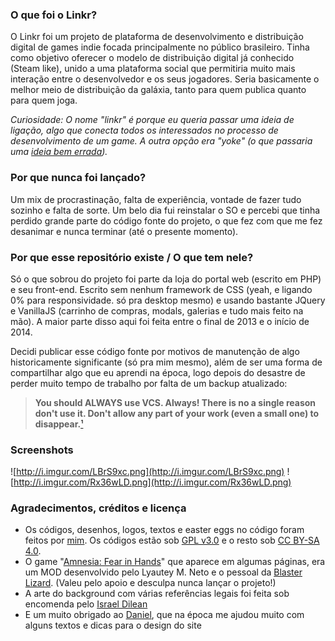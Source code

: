 ### O que foi o Linkr?
O Linkr foi um projeto de plataforma de desenvolvimento e distribuição digital de games indie focada principalmente no público brasileiro. Tinha como objetivo oferecer o modelo de distribuição digital já conhecido (Steam like), unido a uma plataforma social que permitiria muito mais interação entre o desenvolvedor e os seus jogadores. Seria basicamente o melhor meio de distribuição da galáxia, tanto para quem publica quanto para quem joga.

*Curiosidade: O nome "linkr" é porque eu queria passar uma ideia de ligação, algo que conecta todos os interessados no processo de desenvolvimento de um game. A outra opção era "yoke" (o que passaria uma [ideia bem errada](https://duckduckgo.com/?q=yoke&t=hz&iax=1&ia=images)).*

### Por que nunca foi lançado?
Um mix de procrastinação, falta de experiência, vontade de fazer tudo sozinho e falta de sorte. Um belo dia fui reinstalar o SO e percebi que tinha perdido grande parte do código fonte do projeto, o que fez com que me fez desanimar e nunca terminar (até o presente momento).

### Por que esse repositório existe / O que tem nele?
Só o que sobrou do projeto foi parte da loja do portal web (escrito em PHP) e seu front-end. Escrito sem nenhum framework de CSS (yeah, e ligando 0% para responsividade. só pra desktop mesmo) e usando bastante JQuery e VanillaJS (carrinho de compras, modals, galerias e tudo mais feito na mão). A maior parte disso aqui foi feita entre o final de 2013 e o início de 2014.

Decidi publicar esse código fonte por motivos de manutenção de algo historicamente significante (só pra mim mesmo), além de ser uma forma de compartilhar algo que eu aprendi na época, logo depois do desastre de perder muito tempo de trabalho por falta de um backup atualizado:

> **You should ALWAYS use VCS. Always! There is no a single reason don't use it. Don't allow any part of your work (even a small one) to disappear.**[¹](https://stackoverflow.com/questions/2060731/lone-developer-but-lots-of-xhtml-css-jquery-work-should-i-use-any-version-contr)

### Screenshots
![http://i.imgur.com/LBrS9xc.png](http://i.imgur.com/LBrS9xc.png)
![http://i.imgur.com/Rx36wLD.png](http://i.imgur.com/Rx36wLD.png)
### Agradecimentos, créditos e licença
- Os códigos, desenhos, logos, textos e easter eggs no código foram feitos por [mim](https://multiverso.me/). Os códigos estão sob [GPL v3.0](https://www.gnu.org/licenses/gpl-3.0.txt) e o resto sob [CC BY-SA 4.0](https://creativecommons.org/licenses/by-sa/4.0/).
- O game "[Amnesia: Fear in Hands](http://www.moddb.com/mods/amnesia-fear-in-hands/)" que aparece em algumas páginas, era um MOD desenvolvido pelo Lyautey M. Neto e o pessoal da [Blaster Lizard](https://www.facebook.com/blasterlizardcompany/). (Valeu pelo apoio e desculpa nunca lançar o projeto!)
- A arte do background com várias referências legais foi feita sob encomenda pelo [Israel Dilean](http://dylean.deviantart.com/)
- E um muito obrigado ao [Daniel](https://twitter.com/i_am_thirteen), que na época me ajudou muito com alguns textos e dicas para o design do site
